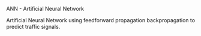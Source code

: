 ANN - Artificial Neural Network

Artificial Neural Network using feedforward propagation backpropagation to predict traffic signals.
